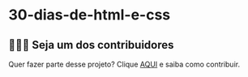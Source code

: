 # 30-dias-de-html-e-css


## 🦸🏽‍♀️ Seja um dos contribuidores
Quer fazer parte desse projeto? Clique [AQUI]() e saiba como contribuir.
